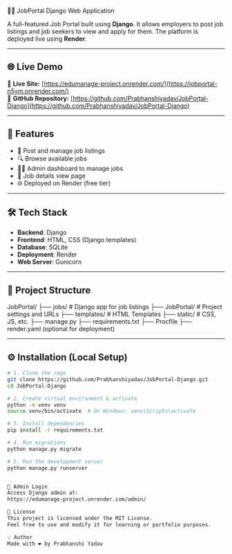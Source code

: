 🧑‍💼 JobPortal Django Web Application

A full-featured Job Portal built using **Django**. It allows employers to post job listings and job seekers to view and apply for them. The platform is deployed live using **Render**.

---

## 🌐 Live Demo

🔗 **Live Site:** [https://edumanage-project.onrender.com/](https://jobportal-n5ym.onrender.com/)  
🔗 **GitHub Repository:** [https://github.com/Prabhanshiyadav/JobPortal-Django](https://github.com/Prabhanshiyadav/JobPortal-Django)

---

## 🚀 Features

- 📝 Post and manage job listings
- 🔍 Browse available jobs
- 👨‍💼 Admin dashboard to manage jobs
- 📅 Job details view page
- 🌐 Deployed on Render (free tier)

---

## 🛠️ Tech Stack

- **Backend**: Django
- **Frontend**: HTML, CSS (Django templates)
- **Database**: SQLite
- **Deployment**: Render
- **Web Server**: Gunicorn

---

## 📂 Project Structure

JobPortal/
├── jobs/ # Django app for job listings
├── JobPortal/ # Project settings and URLs
├── templates/ # HTML Templates
├── static/ # CSS, JS, etc.
├── manage.py
├── requirements.txt
├── Procfile
├── render.yaml (optional for deployment)





---

## ⚙️ Installation (Local Setup)

```bash
# 1. Clone the repo
git clone https://github.com/Prabhanshiyadav/JobPortal-Django.git
cd JobPortal-Django

# 2. Create virtual environment & activate
python -m venv venv
source venv/bin/activate  # On Windows: venv\Scripts\activate

# 3. Install dependencies
pip install -r requirements.txt

# 4. Run migrations
python manage.py migrate

# 5. Run the development server
python manage.py runserver


🔐 Admin Login
Access Django admin at:
https://edumanage-project.onrender.com/admin/

📃 License
This project is licensed under the MIT License.
Feel free to use and modify it for learning or portfolio purposes.

💡 Author
Made with ❤️ by Prabhanshi Yadav
